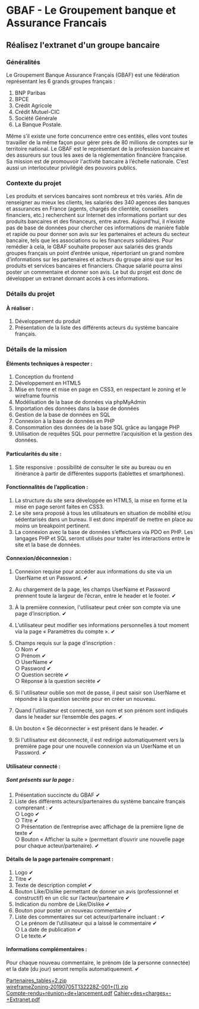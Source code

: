 # GBAF - Le Groupement banque et Assurance Francais

## Réalisez l'extranet d'un groupe bancaire

### Généralités

Le Groupement Banque Assurance Français (GBAF) est une fédération représentant les 6 grands groupes français :  

1. BNP Paribas  
2. BPCE  
3. Crédit Agricole  
4. Crédit Mutuel-CIC  
5. Société Générale  
6. La Banque Postale.

Même s’il existe une forte concurrence entre ces entités, elles vont toutes travailler de la même façon pour gérer près de 80 millions de comptes sur le territoire national. Le GBAF est le représentant de la profession bancaire et des assureurs sur tous les axes de la réglementation financière française. Sa mission est de promouvoir l'activité bancaire à l’échelle nationale. C’est aussi un interlocuteur privilégié des pouvoirs publics.

### Contexte du projet

Les produits et services bancaires sont nombreux et très variés. Afin de renseigner au mieux les clients, les salariés des 340 agences des banques et assurances en France (agents, chargés de clientèle, conseillers financiers, etc.) recherchent sur Internet des informations portant sur des produits bancaires et des financeurs, entre autres. Aujourd’hui, il n’existe pas de base de données pour chercher ces informations de manière fiable et rapide ou pour donner son avis sur les partenaires et acteurs du secteur bancaire, tels que les associations ou les financeurs solidaires. Pour remédier à cela, le GBAF souhaite proposer aux salariés des grands groupes français un point d’entrée unique, répertoriant un grand nombre d’informations sur les partenaires et acteurs du groupe ainsi que sur les produits et services bancaires et financiers. Chaque salarié pourra ainsi poster un commentaire et donner son avis. Le but du projet est donc de développer un extranet donnant accès à ces informations.

### Détails du projet

#### À réaliser :  

1. Développement du produit  
2. Présentation de la liste des différents acteurs du système bancaire français.

### Détails de la mission

#### Éléments techniques à respecter :

1. Conception du frontend  
2. Développement en HTML5  
3. Mise en forme et mise en page en CSS3, en respectant le zoning et le wireframe fournis  
4. Modélisation de la base de données via phpMyAdmin  
5. Importation des données dans la base de données  
6. Gestion de la base de données en SQL  
7. Connexion à la base de données en PHP  
8. Consommation des données de la base SQL grâce au langage PHP  
9. Utilisation de requêtes SQL pour permettre l’acquisition et la gestion des données.

#### Particularités du site :

1. Site responsive : possibilité de consulter le site au bureau ou en itinérance à partir de différentes supports (tablettes et smartphones).

#### Fonctionnalités de l’application :

1. La structure du site sera développée en HTML5, la mise en forme et la mise en page seront faites en CSS3.  
2. Le site sera proposé à tous les utilisateurs en situation de mobilité et/ou sédentarisés dans un bureau. Il est donc impératif de mettre en place au moins un breakpoint pertinent.  
3. La connexion avec la base de données s’effectuera via PDO en PHP. Les langages PHP et SQL seront utilisés pour traiter les interactions entre le site et la base de données.

#### Connexion/déconnexion :

1. Connexion requise pour accéder aux informations du site via un UserName et un Password. ✔  
2. Au chargement de la page, les champs UserName et Password prennent toute la largeur de l’écran, entre le header et le footer. ✔ 
3. À la première connexion, l'utilisateur peut créer son compte via une page d’inscription. ✔ 
4. L’utilisateur peut modifier ses informations personnelles à tout moment via la page « Paramètres du compte ». ✔  
5. Champs requis sur la page d’inscription :  
○ Nom  ✔  
○ Prénom  ✔  
○ UserName  ✔  
○ Password  ✔  
○ Question secrète  ✔  
○ Réponse à la question secrète ✔

6. Si l'utilisateur oublie son mot de passe, il peut saisir son UserName et répondre à la question secrète pour en créer un nouveau.  
7. Quand l’utilisateur est connecté, son nom et son prénom sont indiqués dans le header sur l’ensemble des pages. ✔ 
8. Un bouton « Se déconnecter » est présent dans le header.  ✔
9. Si l'utilisateur est déconnecté, il est redirigé automatiquement vers la première page pour une nouvelle connexion via un UserName et un Password. ✔

#### Utilisateur connecté :

##### Sont présents sur la page :

1. Présentation succincte du GBAF  ✔
2. Liste des différents acteurs/partenaires du système bancaire français comprenant : ✔   
○ Logo  ✔  
○ Titre  ✔  
○ Présentation de l’entreprise avec affichage de la première ligne de texte  ✔  
○ Bouton « Afficher la suite » (permettant d’ouvrir une nouvelle page pour chaque acteur/partenaire). ✔

#### Détails de la page partenaire comprenant :

1. Logo ✔
2. Titre ✔
3. Texte de description complet ✔
4. Bouton Like/Dislike permettant de donner un avis (professionnel et constructif) en un clic sur l’acteur/partenaire ✔
5. Indication du nombre de Like/Dislike ✔
6. Bouton pour poster un nouveau commentaire ✔
7. Liste des commentaires sur cet acteur/partenaire incluant : ✔   
○ Le prénom de l’utilisateur qui a laissé le commentaire  ✔  
○ La date de publication  ✔  
○ Le texte.✔

#### Informations complémentaires : 

Pour chaque nouveau commentaire, le prénom (de la personne connectée) et la date (du jour) seront remplis automatiquement. ✔

[Partenaires_tables+2.zip](https://github.com/TonyVice-cpu/GBAF_site/files/10275233/Partenaires_tables%2B2.zip)  
[wireframeZoning-20190705T132228Z-001+(1).zip](https://github.com/TonyVice-cpu/GBAF_site/files/10275234/wireframeZoning-20190705T132228Z-001%2B.1.zip)  
[Compte-rendu+réunion+de+lancement.pdf](https://github.com/TonyVice-cpu/GBAF_site/files/10275235/Compte-rendu%2Breunion%2Bde%2Blancement.pdf)
[Cahier+des+charges+-+Extranet.pdf](https://github.com/TonyVice-cpu/GBAF_site/files/10275236/Cahier%2Bdes%2Bcharges%2B-%2BExtranet.pdf)

